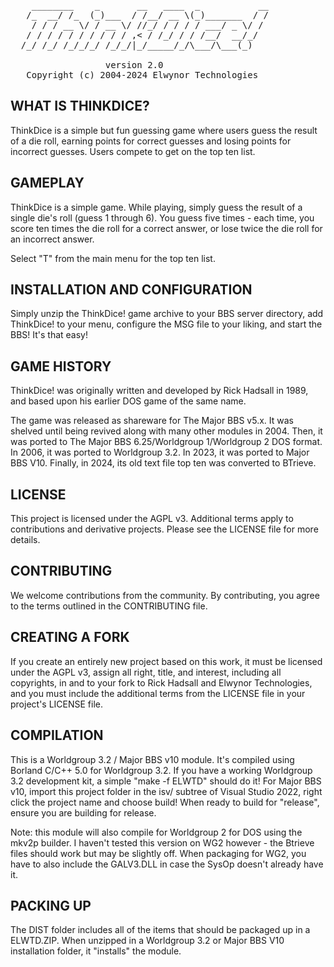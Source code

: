 <pre>
    ________    _       __   ____  _           __
   /_  __/ /_  (_)___  / /__/ __ \(_)_______  / /
    / / / __ \/ / __ \/ //_/ / / / / ___/ _ \/ / 
   / / / / / / / / / / ,< / /_/ / / /__/  __/_/  
  /_/ /_/ /_/_/_/ /_/_/|_/_____/_/\___/\___(_)   
                                            
                  version 2.0
   Copyright (c) 2004-2024 Elwynor Technologies
</pre>       

## WHAT IS THINKDICE?

 ThinkDice is a simple but fun guessing game where users guess the result of
 a die roll, earning points for correct guesses and losing points for 
 incorrect guesses.  Users compete to get on the top ten list.
 
## GAMEPLAY
 
 ThinkDice is a simple game.  While playing, simply guess the result of a 
 single die's roll (guess 1 through 6).  You guess five times - each time,
 you score ten times the die roll for a correct answer, or lose twice the
 die roll for an incorrect answer.  
 
 Select "T" from the main menu for the top ten list.
 
## INSTALLATION AND CONFIGURATION
 
 Simply unzip the ThinkDice! game archive to your BBS server directory,
 add ThinkDice! to your menu, configure the MSG file to your liking, and start
 the BBS!  It's that easy! 
 
## GAME HISTORY
 
 ThinkDice! was originally written and developed by Rick Hadsall in 1989, and
 based upon his earlier DOS game of the same name. 

 The game was released as shareware for The Major BBS v5.x. It was shelved 
 until being revived along with many other modules in 2004. Then, it was ported 
 to The Major BBS 6.25/Worldgroup 1/Worldgroup 2 DOS format. In 2006, it was 
 ported to Worldgroup 3.2.  In 2023, it was ported to Major BBS V10. Finally,
 in 2024, its old text file top ten was converted to BTrieve. 
 
## LICENSE

 This project is licensed under the AGPL v3. Additional terms apply to 
 contributions and derivative projects. Please see the LICENSE file for 
 more details.

## CONTRIBUTING

 We welcome contributions from the community. By contributing, you agree to the
 terms outlined in the CONTRIBUTING file.

## CREATING A FORK

 If you create an entirely new project based on this work, it must be licensed 
 under the AGPL v3, assign all right, title, and interest, including all 
 copyrights, in and to your fork to Rick Hadsall and Elwynor Technologies, and 
 you must include the additional terms from the LICENSE file in your project's 
 LICENSE file.

## COMPILATION

 This is a Worldgroup 3.2 / Major BBS v10 module. It's compiled using Borland
 C/C++ 5.0 for Worldgroup 3.2. If you have a working Worldgroup 3.2 development
 kit, a simple "make -f ELWTD" should do it! For Major BBS v10, import this
 project folder in the isv/ subtree of Visual Studio 2022, right click the
 project name and choose build! When ready to build for "release", ensure you
 are building for release.
 
 Note: this module will also compile for Worldgroup 2 for DOS using the mkv2p 
 builder. I haven't tested this version on WG2 however - the Btrieve files 
 should work but may be slightly off. When packaging for WG2, you have to also
 include the GALV3.DLL in case the SysOp doesn't already have it.

## PACKING UP

 The DIST folder includes all of the items that should be packaged up in a 
 ELWTD.ZIP. When unzipped in a Worldgroup 3.2 or Major BBS V10 installation 
 folder, it "installs" the module.
